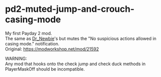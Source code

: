 # pd2-muted-jump-and-crouch-casing-mode
My first Payday 2 mod.<br>
The same as [Dr_Newbie](https://github.com/DrNewbie "DrNewbie's Github Page")'s but mutes the "No suspicious actions allowed in casing mode." notification.<br>
Original: https://modworkshop.net/mod/21592

WARNING:<br>
Any mod that hooks onto the check jump and check duck methods in PlayerMaskOff should be incompatible.<br>
